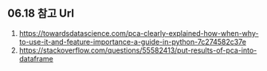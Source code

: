 ## 06.18 참고 Url

1. https://towardsdatascience.com/pca-clearly-explained-how-when-why-to-use-it-and-feature-importance-a-guide-in-python-7c274582c37e
2. https://stackoverflow.com/questions/55582413/put-results-of-pca-into-dataframe